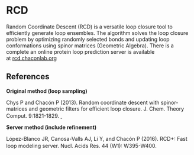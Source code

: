 # RCD
Random Coordinate Descent (RCD) is a versatile loop closure tool to efficiently generate loop ensembles. The algorithm solves the loop closure problem by optimizing randomly selected bonds and updating loop conformations using spinor matrices (Geometric Algebra). There is a complete 
an online protein loop prediction server is available at <a href="http://rcd.chaconlab.org/">rcd.chaconlab.org</a>

## References

<b>Original method (loop sampling)</b>
<p>Chys P and Chacón P (2013). Random coordinate descent with spinor-matrices and geometric filters for efficient loop closure. J. Chem. Theory Comput. 9:1821-1829. <a href="http://pubs.acs.org/doi/abs/10.1021/ct300977f"><img src="https://chaconlab.org/images/publications/pubmed.jpg" alt="" align="top" border="0" /> </a><a href="https://chaconlab.org/PDF/jctc2013.pdf"><img src="https://chaconlab.org/images/publications/acrobaticon4.gif" alt="" width="16" border="0" /></a></p>
<p><b>Server method (include refinement)</b></p>
<p>López-Blanco JR, Canosa-Valls AJ, Li Y, and Chacón P (2016). RCD+: Fast loop modeling server. Nucl. Acids Res. 44 (W1): W395-W400. <a href="http://nar.oxfordjournals.org/content/44/W1/W395"> <img src="https://chaconlab.org/images/publications/pubmed.jpg" alt="" align="top" border="0" /></a> <a href="https://chaconlab.org/PDF/NARS2016.pdf"><img src="https://chaconlab.org/images/publications/acrobaticon4.gif" alt="" width="16" border="0" /></a></p>
